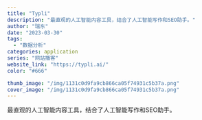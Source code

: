 ```yaml
---
title: "Typli"
description: "最直观的人工智能内容工具，结合了人工智能写作和SEO助手。"
author: "瑞东"
date: "2023-03-30"
tags:
  - "数据分析"
categories: application
series: "网站播客"
website_link: "https://typli.ai/"
color: "#666"

thumb_image: "/img/1131c0d9fa9cb866ca05f74931c5b37a.png"
cover_image: "/img/1131c0d9fa9cb866ca05f74931c5b37a.png"
---
```


最直观的人工智能内容工具，结合了人工智能写作和SEO助手。